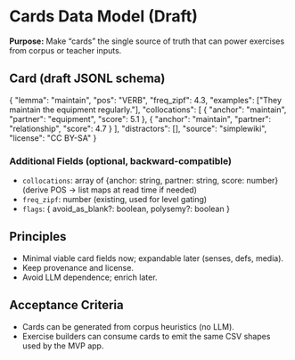 # Cards Data Model (Draft)

**Purpose:** Make “cards” the single source of truth that can power exercises from corpus or teacher inputs.

## Card (draft JSONL schema)

{ "lemma": "maintain",
"pos": "VERB",
"freq_zipf": 4.3,
"examples": ["They maintain the equipment regularly."],
"collocations": [
  { "anchor": "maintain", "partner": "equipment", "score": 5.1 },
  { "anchor": "maintain", "partner": "relationship", "score": 4.7 }
],
"distractors": [],
"source": "simplewiki",
"license": "CC BY-SA"
}

### Additional Fields (optional, backward-compatible)

- `collocations`: array of {anchor: string, partner: string, score: number} (derive POS -> list maps at read time if needed)
- `freq_zipf`: number (existing, used for level gating)
- `flags`: { avoid_as_blank?: boolean, polysemy?: boolean }

## Principles

- Minimal viable card fields now; expandable later (senses, defs, media).
- Keep provenance and license.
- Avoid LLM dependence; enrich later.

## Acceptance Criteria

- Cards can be generated from corpus heuristics (no LLM).
- Exercise builders can consume cards to emit the same CSV shapes used by the MVP app.
